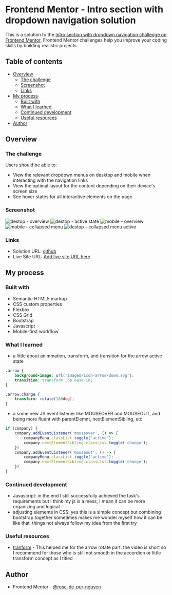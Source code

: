 # Frontend Mentor - Intro section with dropdown navigation solution

This is a solution to the [Intro section with dropdown navigation challenge on Frontend Mentor](https://www.frontendmentor.io/challenges/intro-section-with-dropdown-navigation-ryaPetHE5). Frontend Mentor challenges help you improve your coding skills by building realistic projects. 

## Table of contents

- [Overview](#overview)
  - [The challenge](#the-challenge)
  - [Screenshot](#screenshot)
  - [Links](#links)
- [My process](#my-process)
  - [Built with](#built-with)
  - [What I learned](#what-i-learned)
  - [Continued development](#continued-development)
  - [Useful resources](#useful-resources)
- [Author](#author)


## Overview

### The challenge

Users should be able to:

- View the relevant dropdown menus on desktop and mobile when interacting with the navigation links
- View the optimal layout for the content depending on their device's screen size
- See hover states for all interactive elements on the page

### Screenshot

![destop - overview](results/desktop%20-%20overview.png)
![destop - active state](results/desktop%20-%20active%20state.png)
![mobile - overview](results/mobile%20-%20overview.png)
![mobile - collapsed menu](results/mobile%20-%20collapsed%20menu.png)
![destop - collapsed menu active](results/mobile%20-%20collaped%20menu%20active.png)

### Links

- Solution URL: [github](https://github.com/rose-de-pur-nguyen/-frontend-mentor-Intro-dropdown-nav.git)
- Live Site URL: [Add live site URL here](https://your-live-site-url.com)

## My process

### Built with

- Semantic HTML5 markup
- CSS custom properties
- Flexbox
- CSS Grid
- Bootstrap 
- Javascript
- Mobile-first workflow

### What I learned

- a little about animmation, transform, and transition for the arrow active state

```css
.arrow {
    background-image: url('images/icon-arrow-down.svg');
    transition: transform .5s ease-in;
}

.arrow.change {
    transform: rotate(180deg);
}

```
- a some new JS event listener like MOUSEOVER and MOUSEOUT, and being more fluent with parentElemnt, nextElementSibling, etc
```js
if (company) {
    company.addEventListener('mouseover', () => {
        companyMenu.classList.toggle('active');
        company.nextElementSibling.classList.toggle('change');
    })
    company.addEventListener('mouseout', () => {
        companyMenu.classList.toggle('active');
        company.nextElementSibling.classList.toggle('change');
    })
}
```

### Continued development

- Javascript: in the end I still successfully achieved the task's requirements but I think my js is a mess, I mean it can be more organizing and logical 
- adjusting elements in CSS: yes this is a simple concept but combining bootstrap together sometimes makes me wonder myself how it can be like that, things not always follow my idea from the first try 

### Useful resources

- [tranform](https://www.youtube.com/watch?v=4qnWreynXLU&t=13s) - This helped me for the arrow rotate part. the video is short so I recommend for those who is still not smooth in the accordion or little transform concept as I titled


## Author

- Frontend Mentor - [@rose-de-pur-nguyen](https://www.frontendmentor.io/profile/rose-de-pur-nguyen)


